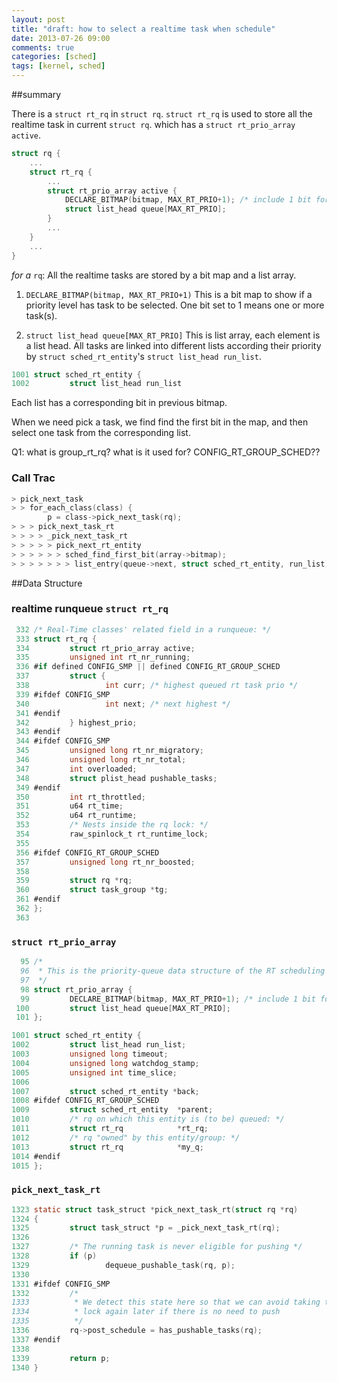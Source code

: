 ```yaml
---
layout: post
title: "draft: how to select a realtime task when schedule"
date: 2013-07-26 09:00
comments: true
categories: [sched]
tags: [kernel, sched]
---
```


##summary

There is a `struct rt_rq` in `struct rq`. `struct rt_rq` is used to store all
the realtime task in current `struct rq`. which has a `struct rt_prio_array active`.

```c
struct rq {
	...
	struct rt_rq {
		...
		struct rt_prio_array active {
			DECLARE_BITMAP(bitmap, MAX_RT_PRIO+1); /* include 1 bit for delimiter */
			struct list_head queue[MAX_RT_PRIO];
		}
		...
	}
	...
}
```

*for a* `rq`:
All the realtime tasks are stored by a bit map and a list array.

1. `DECLARE_BITMAP(bitmap, MAX_RT_PRIO+1)`
   This is a bit map to show if a priority level has task to be selected.
   One bit set to 1 means one or more task(s).

2. `struct list_head queue[MAX_RT_PRIO]`
   This is list array, each element is a list head.
   All tasks are linked into different lists according their priority by 
  `struct sched_rt_entity`'s `struct list_head run_list`.

```c
1001 struct sched_rt_entity {
1002         struct list_head run_list
```
   Each list has a corresponding bit in previous bitmap.

When we need pick a task, we find find the first bit in the map,
and then select one task from the corresponding list.

Q1: what is group_rt_rq? what is it used for?
  CONFIG_RT_GROUP_SCHED??



### Call Trac
```c
> pick_next_task
> > for_each_class(class) {
        p = class->pick_next_task(rq);
> > > pick_next_task_rt
> > > > _pick_next_task_rt
> > > > > pick_next_rt_entity
> > > > > > sched_find_first_bit(array->bitmap);
> > > > > > > list_entry(queue->next, struct sched_rt_entity, run_list);
```

##Data Structure


### realtime runqueue `struct rt_rq`

```c
 332 /* Real-Time classes' related field in a runqueue: */
 333 struct rt_rq {
 334         struct rt_prio_array active;
 335         unsigned int rt_nr_running;
 336 #if defined CONFIG_SMP || defined CONFIG_RT_GROUP_SCHED
 337         struct {
 338                 int curr; /* highest queued rt task prio */
 339 #ifdef CONFIG_SMP
 340                 int next; /* next highest */
 341 #endif
 342         } highest_prio;
 343 #endif
 344 #ifdef CONFIG_SMP
 345         unsigned long rt_nr_migratory;
 346         unsigned long rt_nr_total;
 347         int overloaded;
 348         struct plist_head pushable_tasks;
 349 #endif
 350         int rt_throttled;
 351         u64 rt_time;
 352         u64 rt_runtime;
 353         /* Nests inside the rq lock: */
 354         raw_spinlock_t rt_runtime_lock;
 355 
 356 #ifdef CONFIG_RT_GROUP_SCHED
 357         unsigned long rt_nr_boosted;
 358 
 359         struct rq *rq;
 360         struct task_group *tg;
 361 #endif
 362 };
 363 
```

### `struct rt_prio_array`
```c
  95 /*
  96  * This is the priority-queue data structure of the RT scheduling class:
  97  */
  98 struct rt_prio_array {
  99         DECLARE_BITMAP(bitmap, MAX_RT_PRIO+1); /* include 1 bit for delimiter */
 100         struct list_head queue[MAX_RT_PRIO];
 101 };
```

```c
1001 struct sched_rt_entity {
1002         struct list_head run_list;
1003         unsigned long timeout;  
1004         unsigned long watchdog_stamp;
1005         unsigned int time_slice;
1006 
1007         struct sched_rt_entity *back;
1008 #ifdef CONFIG_RT_GROUP_SCHED
1009         struct sched_rt_entity  *parent;
1010         /* rq on which this entity is (to be) queued: */
1011         struct rt_rq            *rt_rq;
1012         /* rq "owned" by this entity/group: */
1013         struct rt_rq            *my_q;
1014 #endif
1015 };
```


### `pick_next_task_rt`

```c
1323 static struct task_struct *pick_next_task_rt(struct rq *rq)
1324 {
1325         struct task_struct *p = _pick_next_task_rt(rq);
1326 
1327         /* The running task is never eligible for pushing */
1328         if (p)
1329                 dequeue_pushable_task(rq, p);
1330 
1331 #ifdef CONFIG_SMP
1332         /*
1333          * We detect this state here so that we can avoid taking the RQ
1334          * lock again later if there is no need to push
1335          */
1336         rq->post_schedule = has_pushable_tasks(rq);
1337 #endif
1338 
1339         return p;
1340 }
```

